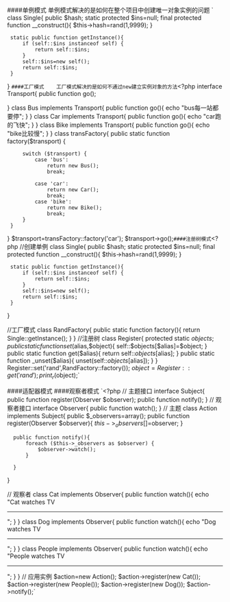 ####单例模式    单例模式解决的是如何在整个项目中创建唯一对象实例的问题
`
class Single{
     public $hash;
     static protected $ins=null;
     final protected function __construct(){
         $this->hash=rand(1,9999);
     }

     static public function getInstance(){
         if (self::$ins instanceof self) {
             return self::$ins;
         }
         self::$ins=new self();
         return self::$ins;
     }
 }
 `
####工厂模式    工厂模式解决的是如何不通过new建立实例对象的方法
`<?php
 interface Transport{
     public function go();

 }
 class Bus implements Transport{
     public function go(){
         echo "bus每一站都要停";
     }
 }
 class Car implements Transport{
     public function go(){
         echo "car跑的飞快";
     }
 }
 class Bike implements Transport{
     public function go(){
         echo "bike比较慢";
     }
 }
 class transFactory{
     public static function factory($transport)
     {

         switch ($transport) {
             case 'bus':
                 return new Bus();
                 break;

             case 'car':
                 return new Car();
                 break;
             case 'bike':
                 return new Bike();
                 break;
         }
     }
 }
 $transport=transFactory::factory('car');
 $transport->go();`
####注册树模式
`<?php
 //创建单例
 class Single{
     public $hash;
     static protected $ins=null;
     final protected function __construct(){
         $this->hash=rand(1,9999);
     }

     static public function getInstance(){
         if (self::$ins instanceof self) {
             return self::$ins;
         }
         self::$ins=new self();
         return self::$ins;
     }
 }

 //工厂模式
 class RandFactory{
     public static function factory(){
         return Single::getInstance();
     }
 }
 //注册树
 class Register{
     protected static $objects;
     public static function set($alias,$object){
         self::$objects[$alias]=$object;
     }
     public static function get($alias){
         return self::$objects[$alias];
     }
     public static function _unset($alias){
         unset(self::$objects[$alias]);
     }
 }
 Register::set('rand',RandFactory::factory());
 $object=Register::get('rand');
 print_r($object);`

####适配器模式
####观察者模式
`<?php
 // 主题接口
 interface Subject{
     public function register(Observer $observer);
     public function notify();
 }
 // 观察者接口
 interface Observer{
     public function watch();
 }
 // 主题
 class Action implements Subject{
      public $_observers=array();
      public function register(Observer $observer){
          $this->_observers[]=$observer;
      }

      public function notify(){
          foreach ($this->_observers as $observer) {
              $observer->watch();
          }

      }
  }

 // 观察者
 class Cat implements Observer{
      public function watch(){
          echo "Cat watches TV<hr/>";
      }
  }
  class Dog implements Observer{
      public function watch(){
          echo "Dog watches TV<hr/>";
      }
  }
  class People implements Observer{
      public function watch(){
          echo "People watches TV<hr/>";
      }
  }
 // 应用实例
 $action=new Action();
 $action->register(new Cat());
 $action->register(new People());
 $action->register(new Dog());
 $action->notify();`

